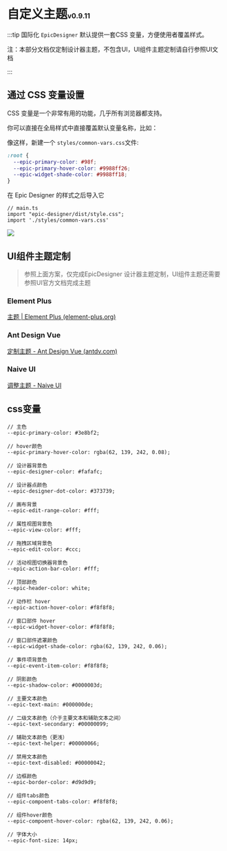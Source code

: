 # 自定义主题<span style="font-size:16px">v0.9.11</span>

:::tip 国际化
`EpicDesigner` 默认提供一套CSS 变量，方便使用者覆盖样式。

注：本部分文档仅定制设计器主题，不包含UI，UI组件主题定制请自行参照UI文档

:::

## 通过 CSS 变量设置

CSS 变量是一个非常有用的功能，几乎所有浏览器都支持。

你可以直接在全局样式中直接覆盖默认变量名称，比如：

像这样，新建一个 `styles/common-vars.css`文件:

```css
:root {
  --epic-primary-color: #98f;
  --epic-primary-hover-color: #9988ff26;
  --epic-widget-shade-color: #9988ff18;
}
```

在 Epic Designer 的样式之后导入它

```tsx
// main.ts
import "epic-designer/dist/style.css";
import './styles/common-vars.css'
```

 ![](https://epic.kcz66.com/static/theme.jpg)

## UI组件主题定制

> 参照上面方案，仅完成EpicDesigner 设计器主题定制，UI组件主题还需要参照UI官方文档完成主题

### Element Plus
[主题 | Element Plus (element-plus.org)](https://element-plus.org/zh-CN/guide/theming.html)

### Ant Design Vue

[定制主题 - Ant Design Vue (antdv.com)](https://www.antdv.com/docs/vue/customize-theme-cn)

### Naive UI

[调整主题 - Naive UI](https://www.naiveui.com/zh-CN/os-theme/docs/customize-theme)

## css变量

```
// 主色
--epic-primary-color: #3e8bf2;

// hover颜色
--epic-primary-hover-color: rgba(62, 139, 242, 0.08);

// 设计器背景色
--epic-designer-color: #fafafc;

// 设计器点颜色
--epic-designer-dot-color: #373739;

// 画布背景
--epic-edit-range-color: #fff;

// 属性视图背景色
--epic-view-color: #fff;

// 拖拽区域背景色
--epic-edit-color: #ccc;

// 活动视图切换器背景色
--epic-action-bar-color: #fff;

// 顶部颜色
--epic-header-color: white;

// 动作栏 hover
--epic-action-hover-color: #f8f8f8;

// 窗口部件 hover
--epic-widget-hover-color: #f8f8f8;

// 窗口部件遮罩颜色
--epic-widget-shade-color: rgba(62, 139, 242, 0.06);

// 事件项背景色
--epic-event-item-color: #f8f8f8;

// 阴影颜色
--epic-shadow-color: #0000003d;

// 主要文本颜色
--epic-text-main: #000000de;

// 二级文本颜色（介于主要文本和辅助文本之间）
--epic-text-secondary: #00000099;

// 辅助文本颜色（更浅）
--epic-text-helper: #00000066;

// 禁用文本颜色
--epic-text-disabled: #00000042;

// 边框颜色
--epic-border-color: #d9d9d9;

// 组件tabs颜色
--epic-compoent-tabs-color: #f8f8f8;

// 组件hover颜色
--epic-compoent-hover-color: rgba(62, 139, 242, 0.06);

// 字体大小
--epic-font-size: 14px;
```


